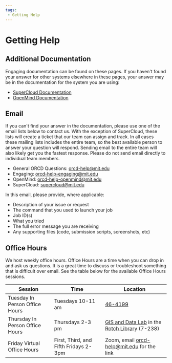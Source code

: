 ```yaml
---
tags:
 - Getting Help
---
```


# Getting Help

## Additional Documentation

Engaging documentation can be found on these pages. If you haven't found your answer for other systems elsewhere in these pages, your answer may be in the documentation for the system you are using:

- [SuperCloud Documentation](https://supercloud.mit.edu/)
- [OpenMind Documentation](https://github.mit.edu/MGHPCC/OpenMind/wiki)

## Email

If you can't find your answer in the documentation, please use one of the email lists below to contact us. With the exception of SuperCloud, these lists will create a ticket that our team can assign and track. In all cases these mailing lists includes the entire team, so the best available person to answer your question will respond. Sending email to the entire team will also likely get you the fastest response. Please do not send email directly to individual team members.

- General ORCD Questions: [orcd-help@mit.edu](mailto:orcd-help@mit.edu)
- Engaging: [orcd-help-engaging@mit.edu](mailto:orcd-help-engaging@mit.edu)
- OpenMind: [orcd-help-openmind@mit.edu](mailto:orcd-help-openmind@mit.edu)
- SuperCloud: [supercloud@mit.edu](mailto:supercloud@mit.edu)

In this email, please provide, where applicable:

- Description of your issue or request
- The command that you used to launch your job
- Job ID(s)
- What you tried
- The full error message you are receiving
- Any supporting files (code, submission scripts, screenshots, etc)

## Office Hours

We host weekly office hours. Office Hours are a time when you can drop in and ask us questions. It is a great time to discuss or troubleshoot something that is difficult over email. See the table below for the available Office Hours sessions.

| Session | Time | Location |
| ----------- | ----------- |----------- |
| Tuesday In Person Office Hours  | Tuesdays 10-11 am | [46-4199](https://whereis.mit.edu/?go=46) |
| Thursday In Person Office Hours  | Thursdays 2-3 pm | [GIS and Data Lab](https://libraries.mit.edu/data-services/gis-data-lab/) in the [Rotch Library](https://whereis.mit.edu/?go=7) (7-238) |
| Friday Virtual Office Hours | First, Third, and Fifth Fridays 2-3pm | Zoom, email [orcd-help@mit.edu](mailto:orcd-help@mit.edu) for the link |
